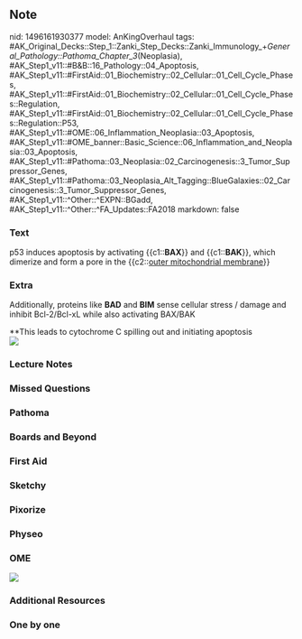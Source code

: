 ## Note
nid: 1496161930377
model: AnKingOverhaul
tags: #AK_Original_Decks::Step_1::Zanki_Step_Decks::Zanki_Immunology_+_General_Pathology::Pathoma_Chapter_3_(Neoplasia), #AK_Step1_v11::#B&B::16_Pathology::04_Apoptosis, #AK_Step1_v11::#FirstAid::01_Biochemistry::02_Cellular::01_Cell_Cycle_Phases, #AK_Step1_v11::#FirstAid::01_Biochemistry::02_Cellular::01_Cell_Cycle_Phases::Regulation, #AK_Step1_v11::#FirstAid::01_Biochemistry::02_Cellular::01_Cell_Cycle_Phases::Regulation::P53, #AK_Step1_v11::#OME::06_Inflammation_Neoplasia::03_Apoptosis, #AK_Step1_v11::#OME_banner::Basic_Science::06_Inflammation_and_Neoplasia::03_Apoptosis, #AK_Step1_v11::#Pathoma::03_Neoplasia::02_Carcinogenesis::3_Tumor_Suppressor_Genes, #AK_Step1_v11::#Pathoma::03_Neoplasia_Alt_Tagging::BlueGalaxies::02_Carcinogenesis::3_Tumor_Suppressor_Genes, #AK_Step1_v11::^Other::^EXPN::BGadd, #AK_Step1_v11::^Other::^FA_Updates::FA2018
markdown: false

### Text
p53 induces apoptosis by activating {{c1::<b>BAX</b>}} and
{{c1::<b>BAK</b>}}, which dimerize and form a pore in the
{{c2::<u>outer mitochondrial membrane</u>}}

### Extra
Additionally, proteins like <b>BAD</b> and <b>BIM</b> sense
cellular stress / damage and inhibit Bcl-2/Bcl-xL while also
activating BAX/BAK
<div>
  **This leads to cytochrome C spilling out and initiating
  apoptosis
</div>
<div><img src="paste-79405355368449.jpg"></div>

### Lecture Notes


### Missed Questions


### Pathoma


### Boards and Beyond


### First Aid


### Sketchy


### Pixorize


### Physeo


### OME
<div class="ome-widget">
  <a href=
  "https://onlinemeded.org/spa/inflammation-and-neoplasia/apoptosis/acquire?ref=anki">
  <img src="_OME_AnkiFlashcards_Lesson_5.png"></a>
</div>

### Additional Resources


### One by one

